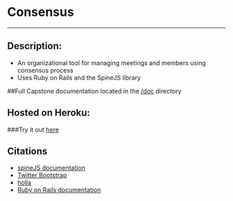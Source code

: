 Consensus
=========
---------

Description:
------------
 * An organizational tool for managing meetings and members using consensus process
 * Uses Ruby on Rails and the SpineJS library

##Full Capstone documentation located in the [/doc](https://github.com/t3hronin/consensus/tree/master/doc) directory

Hosted on Heroku:
-----------------
###Try it out [here](consensus.herokuapp.com)

Citations
---------

* [spineJS documentation](http://spinejs.com/docs/index)
* [Twitter Bootstrap](http://twitter.github.com/bootstrap/)
* [holla](https://github.com/maccman/holla)
* [Ruby on Rails documentation](apidock.com)





